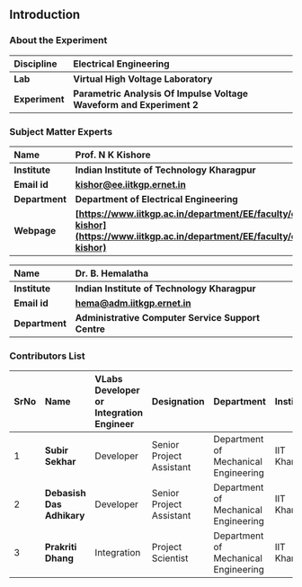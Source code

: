 ## Introduction
### About the Experiment 

<b>Discipline | <b> Electrical Engineering  
:--|:--|
<b> Lab | <b> **Virtual High Voltage Laboratory**
<b> Experiment|     <b> **Parametric Analysis Of Impulse Voltage Waveform and Experiment 2**





### Subject Matter Experts 

<b>Name | <b> **Prof. N K Kishore**
:--|:--|
<b> Institute | <b>  **Indian Institute of Technology Kharagpur**
<b> Email id|     <b>  **kishor@ee.iitkgp.ernet.in**
<b> Department |  **Department of Electrical Engineering**
<b>Webpage| <b> [https://www.iitkgp.ac.in/department/EE/faculty/ee-kishor](https://www.iitkgp.ac.in/department/EE/faculty/ee-kishor)

<b>Name  | <b> **Dr. B. Hemalatha**
:--|:--|
<b> Institute | <b>  **Indian Institute of Technology Kharagpur**
<b> Email id|     <b>  **hema@adm.iitkgp.ernet.in**
<b> Department |  **Administrative Computer Service Support Centre**

### Contributors List

SrNo | Name | VLabs Developer or Integration Engineer | Designation | Department| Institute
:--|:--|:--|:--|:--|:--|
1 | **Subir Sekhar** | Developer | Senior Project Assistant | Department of Mechanical Engineering | IIT Kharagpur | 
2 | **Debasish Das Adhikary** | Developer | Senior Project Assistant | Department of Mechanical Engineering | IIT Kharagpur | 
3 | **Prakriti Dhang** | Integration | Project Scientist | Department of Mechanical Engineering |IIT Kharagpur | 
